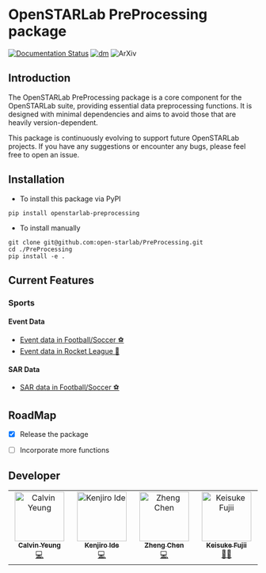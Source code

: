 # OpenSTARLab PreProcessing package
[![Documentation Status](https://readthedocs.org/projects/openstarlab/badge/?version=latest)](https://openstarlab.readthedocs.io/en/latest/?badge=latest)
[![dm](https://img.shields.io/pypi/dm/openstarlab-preprocessing)](https://pypi.org/project/openstarlab-preprocessing/)
![ArXiv](https://img.shields.io/badge/ArXiv-2502.02785-b31b1b?logo=arxiv)

## Introduction
The OpenSTARLab PreProcessing package is a core component for the OpenSTARLab suite, providing essential data preprocessing functions. It is designed with minimal dependencies and aims to avoid those that are heavily version-dependent.

This package is continuously evolving to support future OpenSTARLab projects. If you have any suggestions or encounter any bugs, please feel free to open an issue.

## Installation
- To install this package via PyPI
```
pip install openstarlab-preprocessing
```
- To install manually
```
git clone git@github.com:open-starlab/PreProcessing.git
cd ./PreProcessing
pip install -e .
```

## Current Features
### Sports
#### Event Data
- [Event data in Football/Soccer ⚽](https://github.com/open-starlab/PreProcessing/blob/master/preprocessing/sports/event_data/soccer/README.md)
- [Event data in Rocket League 🚀](https://github.com/open-starlab/PreProcessing/blob/master/preprocessing/sports/event_data/rocket_league/README.md)

#### SAR Data
- [SAR data in Football/Soccer ⚽](https://github.com/open-starlab/PreProcessing/blob/master/preprocessing/sports/SAR_data/soccer/README.md)


## RoadMap
- [x] Release the package
- [ ] Incorporate more functions


## Developer
<!-- ALL-CONTRIBUTORS-BADGE:START - Do not remove or modify this section -->
<!-- [![All Contributors](https://img.shields.io/badge/all_contributors-2-orange.svg?style=flat-square)](#contributors-) -->
<!-- ALL-CONTRIBUTORS-BADGE:END -->

<!-- ALL-CONTRIBUTORS-LIST:START - Do not remove or modify this section -->
<!-- prettier-ignore-start -->
<!-- markdownlint-disable -->
<table>
  <tbody>
    <tr>
      <td align="center" valign="top" width="14.28%"><a href="https://github.com/calvinyeungck"><img src="https://github.com/calvinyeungck.png" width="100px;" alt="Calvin Yeung"/><br /><sub><b>Calvin Yeung</b></sub></a><br /><a href="#Developer-CalvinYeung" title="Lead Developer">💻</a></td>
      <td align="center" valign="top" width="14.28%"><a href="https://github.com/kenjiro-mk"><img src="https://github.com/kenjiro-mk.png" width="100px;" alt="Kenjiro Ide"/><br /><sub><b>Kenjiro Ide</b></sub></a><br /><a href="#Developer-KenjiroIde" title="Developer">💻</a></td>
      <td align="center" valign="top" width="14.28%"><a href="https://github.com/czzzzz129"><img src="https://github.com/czzzzz129.png" width="100px;" alt="Zheng Chen"/><br /><sub><b>Zheng Chen</b></sub></a><br /><a href="#Developer-ZhengChen" title="Developer">💻</a></td>
      <td align="center" valign="top" width="14.28%"><a href="https://github.com/keisuke198619"><img src="https://github.com/keisuke198619.png" width="100px;" alt="Keisuke Fujii"/><br /><sub><b>Keisuke Fujii</b></sub></a><br /><a href="#lead-KeisukeFujii" title="Team Leader">🧑‍💻</a></td>
    </tr>
  </tbody>
</table>
